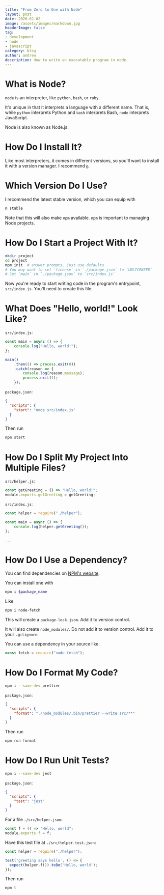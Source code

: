 ```yaml
---
title: "From Zero to One with Node"
layout: post
date: 2020-02-02
image: /assets/images/markdown.jpg
headerImage: false
tag:
- development
- node
- javascript
category: blog
author: andrew
description: How to write an executable program in node.
---
```


# What is Node?
`node` is an interpreter, like `python`, `bash`, or `ruby`.

It's unique in that it interprets a language with a different name. That is, while `python`
interprets Python and `bash` interprets Bash, `node` interprets JavaScript.

Node is also known as Node.js.

# How Do I Install It?
Like most interpreters, it comes in different versions, so you'll want to install it with
a version manager. I recommend [`n`](https://github.com/tj/n).

# Which Version Do I Use?
I recommend the latest stable version, which you can equip with
```bash
n stable
```

Note that this will also make `npm` available. `npm` is important to managing Node projects.

# How Do I Start a Project With It?
```bash
mkdir project
cd project
npm init  # answer prompts, just use defaults
# You may want to set `license` in `./package.json` to `UNLICENSED`
# Set `main` in `./package.json` to `src/index.js`
```

Now you're ready to start writing code in the program's entrypoint, `src/index.js`. You'll need to
create this file.

# What Does "Hello, world!" Look Like?
`src/index.js`:
```javascript
const main = async () => {
    console.log("Hello, world!");
};

main()
    .then(() => process.exit(0))
    .catch(reason => {
        console.log(reason.message);
        process.exit(1);
    });
```

`package.json`:
```json
{
  "scripts": {
    "start": "node src/index.js"
  }
}
```

Then run
```bash
npm start
```

# How Do I Split My Project Into Multiple Files?
`src/helper.js`:
```javascript
const getGreeting = () => "Hello, world!";
module.exports.getGreeting = getGreeting;
```

`src/index.js`:
```javascript
const helper = require("./helper");

const main = async () => {
    console.log(helper.getGreeting());
};

...
```

# How Do I Use a Dependency?
You can find dependencies on [NPM's website](https://www.npmjs.com/).

You can install one with
```bash
npm i $package_name
```

Like
```bash
npm i node-fetch
```

This will create a `package-lock.json`. Add it to version control.

It will also create `node_modules/`. Do not add it to version control. Add it to your
`.gitignore`.

You can use a dependency in your source like:
```javascript
const fetch = require("node-fetch");
```

# How Do I Format My Code?
```bash
npm i --save-dev prettier
```

`package.json`:
```json
{
  "scripts": {
    "format": "./node_modules/.bin/prettier --write src/**"
  }
}
```

Then run
```bash
npm run format
```

# How Do I Run Unit Tests?
```bash
npm i --save-dev jest
```

`package.json`:
```json
{
  "scripts": {
    "test": "jest"
  }
}
```

For a file `./src/helper.json`:
```javascript
const f = () => "Hello, world";
module.exports.f = f;
```

Have this test file at `./src/helper.test.json`:
```javascript
const helper = require("./helper");

test('greeting says hello', () => {
  expect(helper.f()).toBe('Hello, world');
});
```

Then run
```bash
npm t
```
